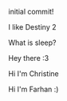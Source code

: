 initial commit!

I like Destiny 2

What is sleep?

Hey there :3

Hi I'm Christine

Hi I'm Farhan :)
